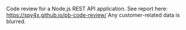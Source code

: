 Code review for a Node.js REST API application. 
See report here: https://spy4x.github.io/pb-code-review/
Any customer-related data is blurred.
